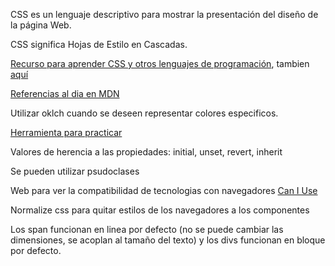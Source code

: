 CSS es un lenguaje descriptivo para mostrar la presentación del diseño de la página Web.

CSS significa Hojas de Estilo en Cascadas.

[Recurso para aprender CSS y otros lenguajes de programación](https://lenguajecss.com/), tambien [aquí](https://web.dev/)

[Referencias al dia en MDN](https://developer.mozilla.org/es/docs/Web/CSS)

Utilizar oklch cuando se deseen representar colores especificos.

[Herramienta para practicar](https://codi.link/)

Valores de herencia a las propiedades: initial, unset, revert, inherit

Se pueden utilizar psudoclases

Web para ver la compatibilidad de tecnologias con navegadores [Can I Use](https://caniuse.com/)

Normalize css para quitar estilos de los navegadores a los componentes

Los span funcionan en linea por defecto (no se puede cambiar las dimensiones, se acoplan al tamaño del texto) y los divs funcionan en bloque por defecto.
